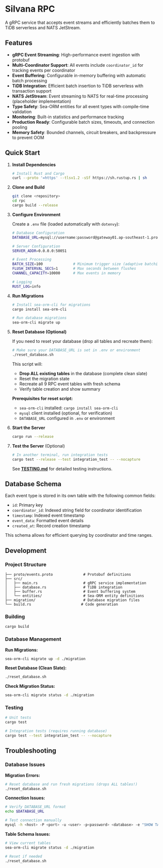 # Silvana RPC

A gRPC service that accepts event streams and efficiently batches them to TiDB serverless and NATS JetStream.

## Features

- **gRPC Event Streaming**: High-performance event ingestion with protobuf
- **Multi-Coordinator Support**: All events include `coordinator_id` for tracking events per coordinator
- **Event Buffering**: Configurable in-memory buffering with automatic batch processing
- **TiDB Integration**: Efficient batch insertion to TiDB serverless with transaction support
- **NATS JetStream**: Event streaming to NATS for real-time processing (placeholder implementation)
- **Type Safety**: Sea-ORM entities for all event types with compile-time validation
- **Monitoring**: Built-in statistics and performance tracking
- **Production Ready**: Configurable batch sizes, timeouts, and connection pooling
- **Memory Safety**: Bounded channels, circuit breakers, and backpressure to prevent OOM

## Quick Start

1. **Install Dependencies**

   ```bash
   # Install Rust and Cargo
   curl --proto '=https' --tlsv1.2 -sSf https://sh.rustup.rs | sh
   ```

2. **Clone and Build**

   ```bash
   git clone <repository>
   cd rpc
   cargo build --release
   ```

3. **Configure Environment**

   Create a `.env` file (loaded automatically with `dotenvy`):

   ```bash
   # Database Configuration
   DATABASE_URL=mysql://username:password@gateway01.ap-southeast-1.prod.aws.tidbcloud.com:4000/silvana_events?ssl-mode=REQUIRED

   # Server Configuration
   SERVER_ADDR=0.0.0.0:50051

   # Event Processing
   BATCH_SIZE=100              # Minimum trigger size (adaptive batching)
   FLUSH_INTERVAL_SECS=1       # Max seconds between flushes
   CHANNEL_CAPACITY=10000      # Max events in memory

   # Logging
   RUST_LOG=info
   ```

4. **Run Migrations**

   ```bash
   # Install sea-orm-cli for migrations
   cargo install sea-orm-cli

   # Run database migrations
   sea-orm-cli migrate up
   ```

5. **Reset Database (Optional)**

   If you need to reset your database (drop all tables and recreate them):

   ```bash
   # Make sure your DATABASE_URL is set in .env or environment
   ./reset_database.sh
   ```

   This script will:

   - **Drop ALL existing tables** in the database (complete clean slate)
   - Reset the migration state
   - Recreate all 9 RPC event tables with fresh schema
   - Verify table creation and show summary

   **Prerequisites for reset script:**

   - `sea-orm-cli` installed: `cargo install sea-orm-cli`
   - `mysql` client installed (optional, for verification)
   - `DATABASE_URL` configured in `.env` or environment

6. **Start the Server**

   ```bash
   cargo run --release
   ```

7. **Test the Server** (Optional)

   ```bash
   # In another terminal, run integration tests
   cargo test --release --test integration_test -- --nocapture
   ```

   See **[TESTING.md](TESTING.md)** for detailed testing instructions.

## Database Schema

Each event type is stored in its own table with the following common fields:

- `id`: Primary key
- `coordinator_id`: Indexed string field for coordinator identification
- `timestamp`: Indexed event timestamp
- `event_data`: Formatted event details
- `created_at`: Record creation timestamp

This schema allows for efficient querying by coordinator and time ranges.

## Development

### Project Structure

```
├── proto/events.proto              # Protobuf definitions
├── src/
│   ├── main.rs                     # gRPC service implementation
│   ├── database.rs                 # TiDB integration
│   ├── buffer.rs                   # Event buffering system
│   └── entities/                   # Sea-ORM entity definitions
├── migration/                      # Database migration files
└── build.rs                       # Code generation
```

### Building

```bash
cargo build
```

### Database Management

**Run Migrations:**

```bash
sea-orm-cli migrate up -d ./migration
```

**Reset Database (Clean Slate):**

```bash
./reset_database.sh
```

**Check Migration Status:**

```bash
sea-orm-cli migrate status -d ./migration
```

### Testing

```bash
# Unit tests
cargo test

# Integration tests (requires running database)
cargo test --test integration_test -- --nocapture
```

## Troubleshooting

### Database Issues

**Migration Errors:**

```bash
# Reset database and run fresh migrations (drops ALL tables!)
./reset_database.sh
```

**Connection Issues:**

```bash
# Verify DATABASE_URL format
echo $DATABASE_URL

# Test connection manually
mysql -h <host> -P <port> -u <user> -p<password> <database> -e "SHOW TABLES;"
```

**Table Schema Issues:**

```bash
# View current tables
sea-orm-cli migrate status -d ./migration

# Reset if needed
./reset_database.sh
```
